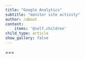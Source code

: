 ```yaml
---
title: "Google Analytics"
subtitle: "monitor site activity"
author: /about
content:
    items: '@self.children'
child_type: article
show_gallery: false
---
```




===
